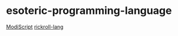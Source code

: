 # esoteric-programming-language

[ModiScript](https://github.com/VPanjeta/ModiScript)
[rickroll-lang](https://github.com/Rick-Lang/rickroll-lang)
